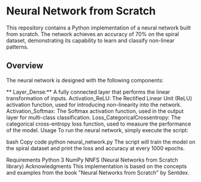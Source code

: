 # Neural Network from Scratch
This repository contains a Python implementation of a neural network built from scratch. The network achieves an accuracy of 70% on the spiral dataset, demonstrating its capability to learn and classify non-linear patterns.

## Overview
The neural network is designed with the following components:

** Layer_Dense:**  A fully connected layer that performs the linear transformation of inputs.
Activation_ReLU: The Rectified Linear Unit (ReLU) activation function, used for introducing non-linearity into the network.
Activation_Softmax: The Softmax activation function, used in the output layer for multi-class classification.
Loss_CategoricalCrossentropy: The categorical cross-entropy loss function, used to measure the performance of the model.
Usage
To run the neural network, simply execute the script:

bash
Copy code
python neural_network.py
The script will train the model on the spiral dataset and print the loss and accuracy at every 1000 epochs.

Requirements
Python 3
NumPy
NNFS (Neural Networks from Scratch library)
Acknowledgments
This implementation is based on the concepts and examples from the book "Neural Networks from Scratch" by Sentdex.
